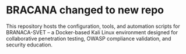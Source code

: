 # BRACANA changed to new repo
This repository hosts the configuration, tools, and automation scripts for BRANACA-SVET – a Docker-based Kali Linux environment designed for collaborative penetration testing, OWASP compliance validation, and security education.
